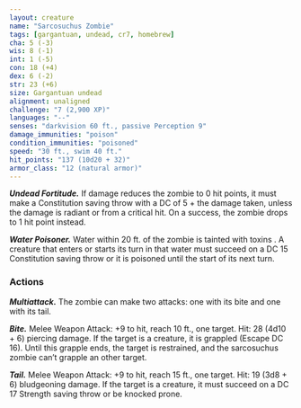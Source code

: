 ```yaml
---
layout: creature
name: "Sarcosuchus Zombie"
tags: [gargantuan, undead, cr7, homebrew]
cha: 5 (-3)
wis: 8 (-1)
int: 1 (-5)
con: 18 (+4)
dex: 6 (-2)
str: 23 (+6)
size: Gargantuan undead
alignment: unaligned
challenge: "7 (2,900 XP)"
languages: "--"
senses: "darkvision 60 ft., passive Perception 9"
damage_immunities: "poison"
condition_immunities: "poisoned"
speed: "30 ft., swim 40 ft."
hit_points: "137 (10d20 + 32)"
armor_class: "12 (natural armor)"
---
```


***Undead Fortitude.*** If damage reduces the zombie
to 0 hit points, it must make a Constitution saving
throw with a DC of 5 + the damage taken, unless
the damage is radiant or from a critical hit. On a
success, the zombie drops to 1 hit point instead.

***Water Poisoner.*** Water within 20 ft. of the zombie
is tainted with toxins . A creature that enters or
starts its turn in that water must succeed on a DC
15 Constitution saving throw or it is poisoned until
the start of its next turn.

### Actions

***Multiattack.*** The zombie can make two attacks:
one with its bite and one with its tail.

***Bite.*** Melee Weapon Attack: +9 to hit, reach 10 ft.,
one target. Hit: 28 (4d10 + 6) piercing damage. If
the target is a creature, it is grappled (Escape DC 16). Until this grapple ends, the target is restrained,
and the sarcosuchus zombie can’t grapple an other target.

***Tail.*** Melee Weapon Attack: +9 to hit, reach 15 ft.,
one target. Hit: 19 (3d8 + 6) bludgeoning damage. If
the target is a creature, it must succeed on a DC 17
Strength saving throw or be knocked prone.
